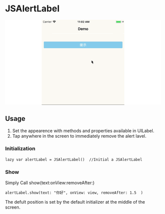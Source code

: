 # JSAlertLabel
![Demo](https://github.com/DevNewbee/JSAlertLabel/blob/master/AlertLabelDemo.gif)

## Usage
1. Set the appearence with methods and properties available in UILabel.   
2. Tap anywhere in the screen to immediately remove the alert lavel.

### Initialization 
    lazy var alertLabel = JSAlertLabel()  //Initial a JSAlertLabel 
    
### Show
Simply Call show(text:onView:removeAfter:)

    alertLabel.show(text: "你好", onView: view, removeAfter: 1.5  ) 

The defult position is set by the default initializer at the middle of the screen.
